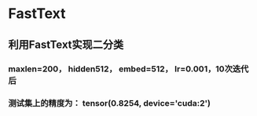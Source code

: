 # FastText
## 利用FastText实现二分类
### maxlen=200， hidden512， embed=512， lr=0.001，10次迭代后
### 测试集上的精度为： tensor(0.8254, device='cuda:2')
